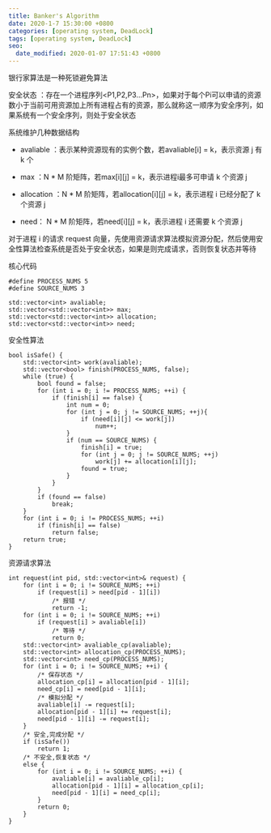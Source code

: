 ```yaml
---
title: Banker's Algorithm
date: 2020-1-7 15:30:00 +0800
categories: [operating system, DeadLock]
tags: [operating system, DeadLock]
seo:
  date_modified: 2020-01-07 17:51:43 +0800
---
```


银行家算法是一种死锁避免算法

安全状态 ：存在一个进程序列<P1,P2,P3...Pn>，如果对于每个Pi可以申请的资源数小于当前可用资源加上所有进程占有的资源，那么就称这一顺序为安全序列，如果系统有一个安全序列，则处于安全状态

系统维护几种数据结构
* avaliable ：表示某种资源现有的实例个数，若avaliable[i] = k，表示资源 j 有 k 个

* max ：N * M 阶矩阵，若max[i][j] = k，表示进程i最多可申请 k 个资源 j

* allocation ：N * M 阶矩阵，若allocation[i][j] = k，表示进程 i 已经分配了 k 个资源 j

* need： N * M 阶矩阵，若need[i][j] = k，表示进程 i 还需要 k 个资源 j

对于进程 i 的请求 request 向量，先使用资源请求算法模拟资源分配，然后使用安全性算法检查系统是否处于安全状态，如果是则完成请求，否则恢复状态并等待

核心代码
```
#define PROCESS_NUMS 5
#define SOURCE_NUMS 3

std::vector<int> avaliable;
std::vector<std::vector<int>> max;
std::vector<std::vector<int>> allocation;
std::vector<std::vector<int>> need;
```

安全性算法
```
bool isSafe() {
	std::vector<int> work(avaliable);
	std::vector<bool> finish(PROCESS_NUMS, false);
	while (true) {
		bool found = false;
		for (int i = 0; i != PROCESS_NUMS; ++i) {
			if (finish[i] == false) {
				int num = 0;
				for (int j = 0; j != SOURCE_NUMS; ++j){
					if (need[i][j] <= work[j])
						num++;
				}		
				if (num == SOURCE_NUMS) {
					finish[i] = true;
					for (int j = 0; j != SOURCE_NUMS; ++j)
						work[j] += allocation[i][j];
					found = true;
				}
			}
		}
		if (found == false)
			break;
	}
	for (int i = 0; i != PROCESS_NUMS; ++i)
		if (finish[i] == false)
			return false;
	return true;
}
```

资源请求算法
```
int request(int pid, std::vector<int>& request) {
	for (int i = 0; i != SOURCE_NUMS; ++i)
		if (request[i] > need[pid - 1][i])
			/* 报错 */
			return -1;
	for (int i = 0; i != SOURCE_NUMS; ++i)
		if (request[i] > avaliable[i])
			/* 等待 */
			return 0;
	std::vector<int> avaliable_cp(avaliable);
	std::vector<int> allocation_cp(PROCESS_NUMS);
	std::vector<int> need_cp(PROCESS_NUMS);
	for (int i = 0; i != SOURCE_NUMS; ++i) {
		/* 保存状态 */
		allocation_cp[i] = allocation[pid - 1][i];
		need_cp[i] = need[pid - 1][i];
		/* 模拟分配 */
		avaliable[i] -= request[i];
		allocation[pid - 1][i] += request[i];
		need[pid - 1][i] -= request[i];
	}
	/* 安全,完成分配 */
	if (isSafe())
		return 1;
	/* 不安全,恢复状态 */
	else {
		for (int i = 0; i != SOURCE_NUMS; ++i) {
			avaliable[i] = avaliable_cp[i];
			allocation[pid - 1][i] = allocation_cp[i];
			need[pid - 1][i] = need_cp[i];
		}
		return 0;
	}
}
```